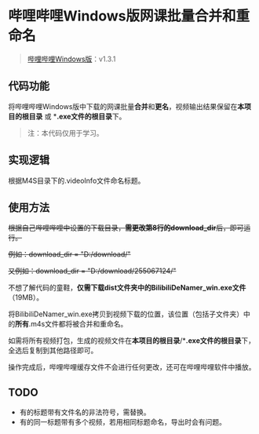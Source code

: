 # 哔哩哔哩Windows版网课批量合并和重命名
> [哔哩哔哩Windows版](https://app.bilibili.com/?spm_id_from=333.880.b_696e7465726e6174696f6e616c486561646572.9)：v1.3.1
## 代码功能
将哔哩哔哩Windows版中下载的网课批量**合并**和**更名**，视频输出结果保留在**本项目的根目录** 或 ***.exe文件的根目录**下。

> 注：本代码仅用于学习。

## 实现逻辑
根据M4S目录下的.videoInfo文件命名标题。

## 使用方法
~~根据自己哔哩哔哩中设置的下载目录，**需更改第8行的download_dir**后，即可运行。~~

~~例如：download_dir = "D:/download/"~~

~~又例如：download_dir = "D:/download/255067124/"~~

不想了解代码的童鞋，**仅需下载dist文件夹中的BilibiliDeNamer_win.exe文件**（19MB）。

将BilibiliDeNamer_win.exe拷贝到视频下载的位置，该位置（包括子文件夹）中的**所有**.m4s文件都将被合并和重命名。

如需将所有视频打包，生成的视频文件在**本项目的根目录**/***.exe文件的根目录**下，全选后复制到其他路径即可。

操作完成后，哔哩哔哩缓存文件不会进行任何更改，还可在哔哩哔哩软件中播放。

## TODO
- 有的标题带有文件名的非法符号，需替换。
- 有的同一标题带有多个视频，若用相同标题命名，导出时会有问题。
